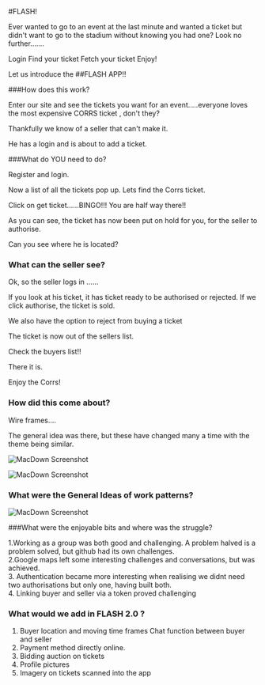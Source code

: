 #FLASH!

Ever wanted to go to an event at the last minute and wanted a ticket but didn't want to go to the stadium without knowing you had one?
Look no further.......

Login
Find your ticket
Fetch your ticket
Enjoy!

Let us introduce the 
##FLASH APP!!

###How does this work?

Enter our site and see the tickets you want for an event.....everyone loves the most expensive CORRS ticket , don't they?

Thankfully we know of a seller that can't make it. 

He has a login and is about to add a ticket.


###What do YOU need to do?

Register and login.

Now a list of all the tickets pop up. 
Lets find the Corrs ticket.

Click on get ticket......BINGO!!! 
You are half way there!!

As you can see, the ticket has now been put on hold for you, for the seller to authorise.

Can you see where he is located?

### What can the seller see?

Ok, so the seller logs in ......

If you look at his ticket, it has ticket ready to be authorised or rejected. If we click authorise, the ticket is sold.

We also have the option to reject from buying a ticket

The ticket is now out of the sellers list.

Check the buyers list!!

There it is.

Enjoy the Corrs!

### How did this come about?

Wire frames....

The general idea was there, but these have changed many a time with the theme being similar.

![MacDown Screenshot](http://i.imgur.com/wMxH41M.png?1)

![MacDown Screenshot](http://i.imgur.com/B5yqx53.png?1)

### What were the General Ideas of work patterns?  


![MacDown Screenshot](http://i.imgur.com/GkJGHyG.png?1)
 
 
###What were the enjoyable bits and where was the struggle?
 
 
1.Working as a group was both good and challenging. A problem halved is a problem solved, but github had its own challenges.  
 2.Google maps left some interesting challenges and conversations, but was achieved.  
 3. Authentication became more interesting when realising we didnt need two authorisations but only one, having built both.  
4. Linking buyer and seller via a token proved challenging

### What would we add in FLASH 2.0 ?

1. Buyer location and moving time frames
Chat function between buyer and seller
2. Payment method directly online.
3. Bidding auction on tickets 
4. Profile pictures
5. Imagery on tickets scanned into the app




